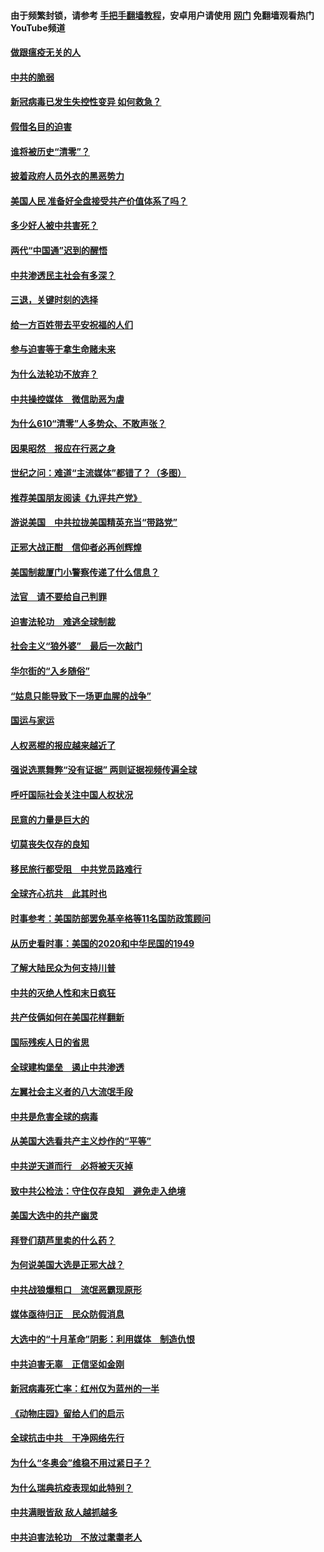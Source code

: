 #### 由于频繁封锁，请参考 [手把手翻墙教程](https://github.com/gfw-breaker/guides/wiki/)，安卓用户请使用 [网门](https://github.com/gfw-breaker/nogfw/blob/master/dl.md?t=01070500) 免翻墙观看热门YouTube频道 

#### [做跟瘟疫无关的人](../pages/251/418171.md?t=01070500) 

#### [中共的脆弱](../pages/251/418196.md?t=01070500) 

#### [新冠病毒已发生失控性变异 如何救急？](../pages/251/418032.md?t=01070500) 

#### [假借名目的迫害](../pages/251/418055.md?t=01070500) 

#### [谁将被历史“清零”？](../pages/251/417485.md?t=01070500) 

#### [披着政府人员外衣的黑恶势力](../pages/251/417442.md?t=01070500) 

#### [美国人民 准备好全盘接受共产价值体系了吗？](../pages/251/417491.md?t=01070500) 

#### [多少好人被中共害死？](../pages/251/417144.md?t=01070500) 

#### [两代“中国通”迟到的醒悟](../pages/251/417064.md?t=01070500) 

#### [中共渗透民主社会有多深？](../pages/251/417063.md?t=01070500) 

#### [三退，关键时刻的选择](../pages/251/416969.md?t=01070500) 

#### [给一方百姓带去平安祝福的人们](../pages/251/416941.md?t=01070500) 

#### [参与迫害等于拿生命赌未来](../pages/251/416856.md?t=01070500) 

#### [为什么法轮功不放弃？](../pages/251/416864.md?t=01070500) 

#### [中共操控媒体　微信助恶为虐](../pages/251/416724.md?t=01070500) 

#### [为什么610“清零”人多势众、不敢声张？](../pages/251/416632.md?t=01070500) 

#### [因果昭然　报应在行恶之身](../pages/251/416582.md?t=01070500) 

#### [世纪之问：难道“主流媒体”都错了？（多图）](../pages/251/416571.md?t=01070500) 

#### [推荐美国朋友阅读《九评共产党》](../pages/251/416510.md?t=01070500) 

#### [游说美国　中共拉拢美国精英充当“带路党”](../pages/251/416529.md?t=01070500) 

#### [正邪大战正酣　信仰者必再创辉煌](../pages/251/416433.md?t=01070500) 

#### [美国制裁厦门小警察传递了什么信息？](../pages/251/416432.md?t=01070500) 

#### [法官　请不要给自己判罪](../pages/251/416379.md?t=01070500) 

#### [迫害法轮功　难逃全球制裁](../pages/251/416380.md?t=01070500) 

#### [社会主义“狼外婆”　最后一次敲门](../pages/251/416394.md?t=01070500) 

#### [华尔街的“入乡随俗”](../pages/251/416395.md?t=01070500) 

#### [“姑息只能导致下一场更血腥的战争”](../pages/251/416223.md?t=01070500) 

#### [国运与家运](../pages/251/416224.md?t=01070500) 

#### [人权恶棍的报应越来越近了](../pages/251/416276.md?t=01070500) 

#### [强说选票舞弊“没有证据” 两则证据视频传遍全球](../pages/251/416227.md?t=01070500) 

#### [呼吁国际社会关注中国人权状况](../pages/251/416135.md?t=01070500) 

#### [民意的力量是巨大的](../pages/251/416222.md?t=01070500) 

#### [切莫丧失仅存的良知](../pages/251/416134.md?t=01070500) 

#### [移民旅行都受阻　中共党员路难行](../pages/251/416033.md?t=01070500) 

#### [全球齐心抗共　此其时也](../pages/251/415989.md?t=01070500) 

#### [时事参考：美国防部罢免基辛格等11名国防政策顾问](../pages/251/415970.md?t=01070500) 

#### [从历史看时事：美国的2020和中华民国的1949](../pages/251/415949.md?t=01070500) 

#### [了解大陆民众为何支持川普](../pages/251/415950.md?t=01070500) 

#### [中共的灭绝人性和末日疯狂](../pages/251/415944.md?t=01070500) 

#### [共产伎俩如何在美国花样翻新](../pages/251/415908.md?t=01070500) 

#### [国际残疾人日的省思](../pages/251/415849.md?t=01070500) 

#### [全球建构堡垒　遏止中共渗透](../pages/251/415850.md?t=01070500) 

#### [左翼社会主义者的八大流氓手段](../pages/251/415802.md?t=01070500) 

#### [中共是危害全球的病毒](../pages/251/415569.md?t=01070500) 

#### [从美国大选看共产主义炒作的“平等”](../pages/251/415654.md?t=01070500) 

#### [中共逆天道而行　必将被天灭掉](../pages/251/415626.md?t=01070500) 

#### [致中共公检法：守住仅存良知　避免走入绝境](../pages/251/415627.md?t=01070500) 

#### [美国大选中的共产幽灵](../pages/251/415618.md?t=01070500) 

#### [拜登们葫芦里卖的什么药？](../pages/251/415531.md?t=01070500) 

#### [为何说美国大选是正邪大战？](../pages/251/415530.md?t=01070500) 

#### [中共战狼爆粗口　流氓恶霸现原形](../pages/251/415426.md?t=01070500) 

#### [媒体亟待归正　民众防假消息](../pages/251/415402.md?t=01070500) 

#### [大选中的“十月革命”阴影：利用媒体　制造仇恨](../pages/251/415334.md?t=01070500) 

#### [中共迫害无辜　正信坚如金刚](../pages/251/415307.md?t=01070500) 

#### [新冠病毒死亡率：红州仅为蓝州的一半](../pages/251/415164.md?t=01070500) 

#### [《动物庄园》留给人们的启示](../pages/251/415178.md?t=01070500) 

#### [全球抗击中共　干净网络先行](../pages/251/415096.md?t=01070500) 

#### [为什么“冬奥会”维稳不用过紧日子？](../pages/251/414949.md?t=01070500) 

#### [为什么瑞典抗疫表现如此特别？](../pages/251/414950.md?t=01070500) 

#### [中共满眼皆敌 敌人越抓越多](../pages/251/415053.md?t=01070500) 

#### [中共迫害法轮功　不放过耄耋老人](../pages/251/414994.md?t=01070500) 


